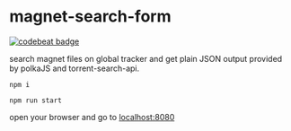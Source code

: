 # magnet-search-form

[![codebeat badge](https://codebeat.co/badges/f3c04902-d0af-49b8-9cb4-7fe8f798bd21)](https://codebeat.co/projects/github-com-jsbase-magnet-search-form-main)

search magnet files on global tracker and get plain JSON output provided by polkaJS and torrent-search-api.

```
npm i
```

```
npm run start
```

open your browser and go to [localhost:8080](http://localhost:8080/)
